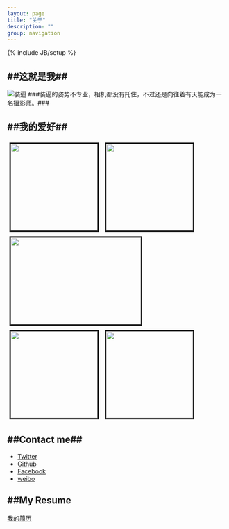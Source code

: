 ```yaml
---
layout: page
title: "关于"
description: ""
group: navigation
---
```

{% include JB/setup %}

##这就是我##
------
![装逼](http://i786.photobucket.com/albums/yy146/zhanglei193/DSC01612_zpsaab2ca4a.jpg)
###装逼的姿势不专业，相机都没有托住，不过还是向往着有天能成为一名摄影师。###
    
    
     
  
##我的爱好##
---
<a href="https://www.google.com.hk/search?newwindow=1&safe=strict&q=taylor+swift&oq=taylor+swift&gs_l=serp.3..0l10.1915.3902.0.4454.6.4.0.2.2.0.133.405.3j1.4.0....0...1c.1j4.26.serp..0.6.422.0oi0jPx6Wtc"><img src="http://i786.photobucket.com/albums/yy146/zhanglei193/red_zps8070afec.jpg?t=1377806698" style="width:200px; height:200px; border: solid; margin: 5px;" /></a>
<a href="https://www.google.com.hk/search?newwindow=1&safe=strict&q=C%2B%2B&oq=C%2B%2B&gs_l=serp.3..0l10.14961.16082.0.16741.3.3.0.0.0.0.130.336.1j2.3.0....0...1c.1j4.26.serp..0.3.335.aIjbGIWCdEU"><img src="http://i786.photobucket.com/albums/yy146/zhanglei193/C_zpsfa142416.jpg?t=1377806686" style="width:200px; height:200px; border: solid; margin: 5px;" /></a>
<a href="https://www.google.com.hk/search?newwindow=1&safe=strict&q=%E6%AD%BB%E7%A5%9E&oq=%E6%AD%BB%E7%A5%9E&gs_l=serp.3..0l10.17357.18444.0.18747.7.6.0.0.0.0.166.607.2j3.5.0....0...1c.1j4.26.serp..2.5.606.811WQ1iiH-8"><img src="http://i786.photobucket.com/albums/yy146/zhanglei193/sishen_zps55f8dc5d.jpg" style="width:300px; height:200px; border: solid; margin: 5px;" /></a>
<a href="https://www.google.com.hk/search?newwindow=1&safe=strict&q=%E7%81%AB%E5%BD%B1&oq=%E7%81%AB%E5%BD%B1&gs_l=serp.3..0l4.14279.15693.0.16076.8.7.0.0.0.0.230.889.2j4j1.7.0....0...1c.1j4.26.serp..1.7.889.cGcTVcZBwTQ"><img src="http://i786.photobucket.com/albums/yy146/zhanglei193/mingren_zps35698a4d.jpg?t=1377806690" style="width:200px; height:200px; border: solid; margin: 5px;" /></a>
<a href="https://www.google.com.hk/search?newwindow=1&safe=strict&q=taylor+swift+red&oq=taylor+swift+red&gs_l=serp.3...15619.27897.0.28454.35.21.9.5.9.0.143.1907.14j6.20.0....0...1c.1j4.26.serp..6.29.1579.WJMH_SyNV0Y"><img src="http://i786.photobucket.com/albums/yy146/zhanglei193/taylor_zps9f274a21.jpg?t=1377806701" style="width:200px; height:200px; border: solid; margin: 5px;" /></a>


##Contact me##
---
* [Twitter](https://twitter.com/zhanglei193/)  
* [Github](https://github.com/tuesda/)
* [Facebook](https://www.facebook.com/zhangleiapple/)
* [weibo](http://http://weibo.com/u/1780456981/)
  
   
##My Resume
---  
<a href="{{site.BASE_PATH}}/pages/resume.html">我的简历</a>